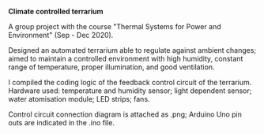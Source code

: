 **Climate controlled terrarium**

A group project with the course "Thermal Systems for Power and Environment" (Sep - Dec 2020).

Designed an automated terrarium able to regulate against ambient changes;
aimed to maintain a controlled environment with high humidity, constant range of temperature, proper illumination, and good ventilation.

I compiled the coding logic of the feedback control circuit of the terrarium.
Hardware used: temperature and humidity sensor; light dependent sensor; water atomisation module; LED strips; fans.

Control circuit connection diagram is attached as .png; Arduino Uno pin outs are indicated in the .ino file.
